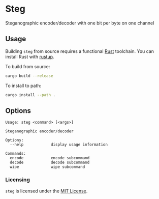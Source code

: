 # Steg

Steganographic encoder/decoder with one bit per byte on one channel

## Usage

Building `steg` from source requires a functional [Rust](//rust-lang.org) toolchain. You can install Rust with [rustup](//rustup.rs).

To build from source:

```sh
cargo build --release
```

To install to path:
```sh
cargo install --path .
```

## Options

```
Usage: steg <command> [<args>]

Steganographic encoder/decoder

Options:
  --help            display usage information

Commands:
  encode            encode subcommand
  decode            decode subcommand
  wipe              wipe subcommand
```

### Licensing

`steg` is licensed under the [MIT License](//opensource.org/licenses/MIT).
